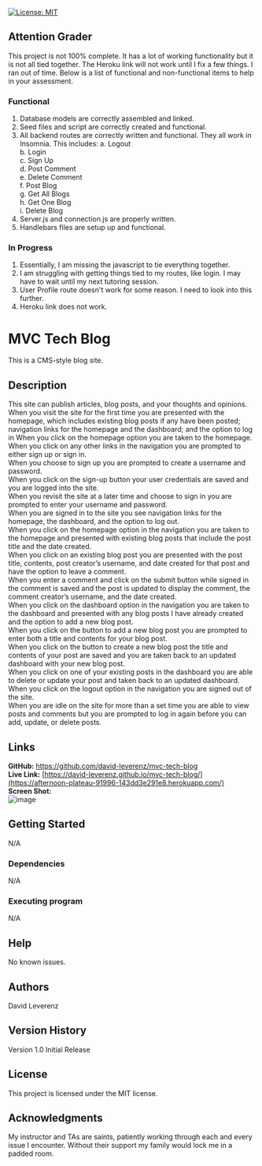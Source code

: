 [![License: MIT](https://img.shields.io/badge/License-MIT-yellow.svg)](https://opensource.org/licenses/MIT)

## Attention Grader
This project is not 100% complete.  It has a lot of working functionality but it is not all tied together.  The Heroku link will not work until I fix a few things.  I ran out of time.  Below is a list of functional and non-functional items to help in your assessment.
### Functional
1) Database models are correctly assembled and linked.
2) Seed files and script are correctly created and functional.
3) All backend routes are correctly written and functional.  They all work in Insomnia.  This includes:
   a. Logout<br>
   b. Login<br>
   c. Sign Up<br>
   d. Post Comment<br>
   e. Delete Comment<br>
   f. Post Blog<br>
   g. Get All Blogs<br>
   h. Get One Blog<br>
   i. Delete Blog<br>
4) Server.js and connection.js are properly written.
5) Handlebars files are setup up and functional.

### In Progress
1. Essentially, I am missing the javascript to tie everything together.
2. I am struggling with getting things tied to my routes, like login.  I may have to wait until my next tutoring session.
3. User Profile route doesn't work for some reason.  I need to look into this further.
4. Heroku link does not work.


# MVC Tech Blog
This is a CMS-style blog site.<br>
## Description
This site can publish articles, blog posts, and your thoughts and opinions.<br>
When you visit the site for the first time you are presented with the homepage, which includes existing blog posts if any have been posted; navigation links for the homepage and the dashboard; and the option to log in
When you click on the homepage option you are taken to the homepage.<br>
When you click on any other links in the navigation you are prompted to either sign up or sign in.<br>
When you choose to sign up you are prompted to create a username and password.<br>
When you click on the sign-up button your user credentials are saved and you are logged into the site.<br>
When you revisit the site at a later time and choose to sign in you are prompted to enter your username and password.<br>
When you are signed in to the site you see navigation links for the homepage, the dashboard, and the option to log out.<br>
When you click on the homepage option in the navigation you are taken to the homepage and presented with existing blog posts that include the post title and the date created.<br>
When you click on an existing blog post you are presented with the post title, contents, post creator’s username, and date created for that post and have the option to leave a comment.<br>
When you enter a comment and click on the submit button while signed in the comment is saved and the post is updated to display the comment, the comment creator’s username, and the date created.<br>
When you click on the dashboard option in the navigation you are taken to the dashboard and presented with any blog posts I have already created and the option to add a new blog post.<br>
When you click on the button to add a new blog post you are prompted to enter both a title and contents for your blog post.<br>
When you click on the button to create a new blog post the title and contents of your post are saved and you are taken back to an updated dashboard with your new blog post.<br>
When you click on one of your existing posts in the dashboard you are able to delete or update your post and taken back to an updated dashboard.<br>
When you click on the logout option in the navigation you are signed out of the site.<br>
When you are idle on the site for more than a set time you are able to view posts and comments but you are prompted to log in again before you can add, update, or delete posts.<br>

## Links
**GitHub:** https://github.com/david-leverenz/mvc-tech-blog<br>
**Live Link:** [https://david-leverenz.github.io/mvc-tech-blog/](https://afternoon-plateau-91996-143dd3e291e8.herokuapp.com/)<br>
**Screen Shot:** <br>
![image](https://github.com/david-leverenz/mvc-tech-blog/assets/131185593/bae48ec2-afb3-4a62-83bc-99c2ddb29406)


## Getting Started
N/A
### Dependencies
N/A
### Executing program
N/A
## Help
No known issues.
## Authors
David Leverenz 
## Version History
Version 1.0 Initial Release
## License
This project is licensed under the MIT license.
## Acknowledgments
My instructor and TAs are saints, patiently working through each and every issue I encounter.  Without their support my family would lock me in a padded room.


